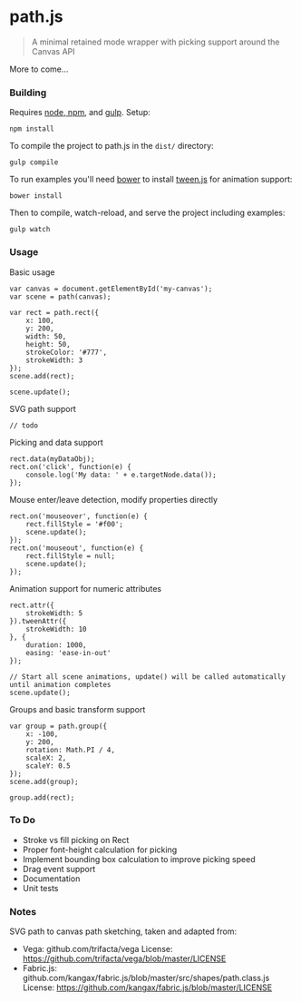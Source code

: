 # path.js

> A minimal retained mode wrapper with picking support around the Canvas API

More to come...


### Building

Requires [node, npm](http://nodejs.org/), and [gulp](http://gulpjs.com/). Setup:
```
npm install
```

To compile the project to path.js in the `dist/` directory:
```
gulp compile
```

To run examples you'll need [bower](http://bower.io/) to install [tween.js](https://github.com/sole/tween.js) for animation support:
```
bower install
```

Then to compile, watch-reload, and serve the project including examples:
```
gulp watch
```



### Usage


Basic usage
```
var canvas = document.getElementById('my-canvas');
var scene = path(canvas);

var rect = path.rect({
	x: 100,
	y: 200,
	width: 50,
	height: 50,
	strokeColor: '#777',
	strokeWidth: 3
});
scene.add(rect);

scene.update();
```


SVG path support
```
// todo
```


Picking and data support
```
rect.data(myDataObj);
rect.on('click', function(e) {
	console.log('My data: ' + e.targetNode.data());
});
```


Mouse enter/leave detection, modify properties directly
```
rect.on('mouseover', function(e) {
	rect.fillStyle = '#f00';
	scene.update();
});
rect.on('mouseout', function(e) {
	rect.fillStyle = null;
	scene.update();
});
```


Animation support for numeric attributes
```
rect.attr({
	strokeWidth: 5
}).tweenAttr({
	strokeWidth: 10
}, {
	duration: 1000,
	easing: 'ease-in-out'
});

// Start all scene animations, update() will be called automatically until animation completes
scene.update();
```


Groups and basic transform support
```
var group = path.group({
	x: -100,
	y: 200,
	rotation: Math.PI / 4,
	scaleX: 2,
	scaleY: 0.5
});
scene.add(group);

group.add(rect);
```

### To Do

 - Stroke vs fill picking on Rect
 - Proper font-height calculation for picking
 - Implement bounding box calculation to improve picking speed
 - Drag event support
 - Documentation
 - Unit tests

### Notes

SVG path to canvas path sketching, taken and adapted from:
- Vega: github.com/trifacta/vega
 License: https://github.com/trifacta/vega/blob/master/LICENSE
- Fabric.js: github.com/kangax/fabric.js/blob/master/src/shapes/path.class.js
 License: https://github.com/kangax/fabric.js/blob/master/LICENSE
